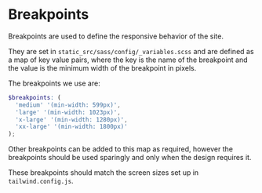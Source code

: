 # Breakpoints

Breakpoints are used to define the responsive behavior of the site.

They are set in `static_src/sass/config/_variables.scss` and are defined as a map of key value pairs, where the key is the name of the breakpoint and the value is the minimum width of the breakpoint in pixels.

The breakpoints we use are:

```scss
$breakpoints: (
  'medium' '(min-width: 599px)',
  'large' '(min-width: 1023px)',
  'x-large' '(min-width: 1280px)',
  'xx-large' '(min-width: 1800px)'
);
```

Other breakpoints can be added to this map as required, however the breakpoints should be used sparingly and only when the design requires it.

These breakpoints should match the screen sizes set up in `tailwind.config.js`.
